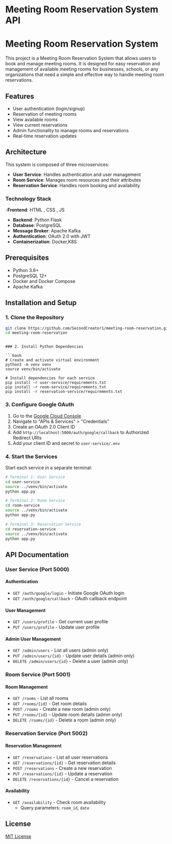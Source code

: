 # Meeting Room Reservation System API

# Meeting Room Reservation System

This project is a Meeting Room Reservation System that allows users to book and manage meeting rooms. It is designed for easy reservation and management of available meeting rooms for businesses, schools, or any organizations that need a simple and effective way to handle meeting room reservations.

## Features

- User authentication (login/signup)
- Reservation of meeting rooms
- View available rooms
- View current reservations
- Admin functionality to manage rooms and reservations
- Real-time reservation updates

## Architecture

This system is composed of three microservices:

- **User Service**: Handles authentication and user management
- **Room Service**: Manages room resources and their attributes
- **Reservation Service**: Handles room booking and availability

### Technology Stack
-**Frontend**: HTML , CSS , JS
- **Backend**: Python Flask
- **Database**: PostgreSQL
- **Message Broker**: Apache Kafka
- **Authentication**: OAuth 2.0 with JWT
- **Containerization**: Docker,K8S

## Prerequisites

- Python 3.8+
- PostgreSQL 12+
- Docker and Docker Compose
- Apache Kafka

## Installation and Setup

### 1. Clone the Repository

```bash
git clone https://github.com/SecondCreator1/meeting-room-reservation.git
cd meeting-room-reservation
```

```

### 2. Install Python Dependencies

```bash
# Create and activate virtual environment
python3 -m venv venv
source venv/bin/activate

# Install dependencies for each service
pip install -r user-service/requirements.txt
pip install -r room-service/requirements.txt
pip install -r reservation-service/requirements.txt
```

### 3. Configure Google OAuth

1. Go to the [Google Cloud Console](https://console.cloud.google.com/)
2. Navigate to "APIs & Services" > "Credentials"
3. Create an OAuth 2.0 Client ID
4. Add `http://localhost:5000/auth/google/callback` to Authorized Redirect URIs
5. Add your client ID and secret to `user-service/.env`

### 4. Start the Services

Start each service in a separate terminal:

```bash
# Terminal 1: User Service
cd user-service
source ../venv/bin/activate
python app.py

# Terminal 2: Room Service
cd room-service
source ../venv/bin/activate
python app.py

# Terminal 3: Reservation Service
cd reservation-service
source ../venv/bin/activate
python app.py
```

## API Documentation

### User Service (Port 5000)

#### Authentication
- `GET /auth/google/login` - Initiate Google OAuth login
- `GET /auth/google/callback` - OAuth callback endpoint

#### User Management
- `GET /users/profile` - Get current user profile
- `PUT /users/profile` - Update user profile

#### Admin User Management
- `GET /admin/users` - List all users (admin only)
- `PUT /admin/users/{id}` - Update user details (admin only)
- `DELETE /admin/users/{id}` - Delete a user (admin only)

### Room Service (Port 5001)

#### Room Management
- `GET /rooms` - List all rooms
- `GET /rooms/{id}` - Get room details
- `POST /rooms` - Create a new room (admin only)
- `PUT /rooms/{id}` - Update room details (admin only)
- `DELETE /rooms/{id}` - Delete a room (admin only)

### Reservation Service (Port 5002)

#### Reservation Management
- `GET /reservations` - List all user reservations
- `GET /reservations/{id}` - Get reservation details
- `POST /reservations` - Create a new reservation
- `PUT /reservations/{id}` - Update a reservation
- `DELETE /reservations/{id}` - Cancel a reservation

#### Availability
- `GET /availability` - Check room availability
  - Query parameters: `room_id`, `date`


## License

[MIT License](LICENSE)
```
